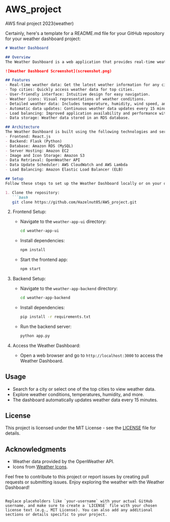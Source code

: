 # AWS_project
AWS final project 2023(weather)

Certainly, here's a template for a README.md file for your GitHub repository for your weather dashboard project:

```markdown
# Weather Dashboard

## Overview
The Weather Dashboard is a web application that provides real-time weather information for various cities. It offers users the ability to check weather conditions, temperatures, humidity, and more. This README provides an overview of the project, its architecture, and how to set it up.

![Weather Dashboard Screenshot](screenshot.png)

## Features
- Real-time weather data: Get the latest weather information for any city.
- Top cities: Quickly access weather data for top cities.
- User-friendly interface: Intuitive design for easy navigation.
- Weather icons: Visual representations of weather conditions.
- Detailed weather data: Includes temperature, humidity, wind speed, and more.
- Automatic data updates: Continuous weather data updates every 15 minutes.
- Load balancing: Improved application availability and performance with an Elastic Load Balancer.
- Data storage: Weather data stored in an RDS database.

## Architecture
The Weather Dashboard is built using the following technologies and services:
- Frontend: React.js
- Backend: Flask (Python)
- Database: Amazon RDS (MySQL)
- Server Hosting: Amazon EC2
- Image and Icon Storage: Amazon S3
- Data Retrieval: OpenWeather API
- Data Update Scheduler: AWS CloudWatch and AWS Lambda
- Load Balancing: Amazon Elastic Load Balancer (ELB)

## Setup
Follow these steps to set up the Weather Dashboard locally or on your own server:

1. Clone the repository:
   ```bash
   git clone https://github.com/Hazelnut05/AWS_project.git
   ```

2. Frontend Setup:
   - Navigate to the `weather-app-ui` directory:
     ```bash
     cd weather-app-ui
     ```
   - Install dependencies:
     ```bash
     npm install
     ```
   - Start the frontend app:
     ```bash
     npm start
     ```

3. Backend Setup:
   - Navigate to the `weather-app-backend` directory:
     ```bash
     cd weather-app-backend
     ```
   - Install dependencies:
     ```bash
     pip install -r requirements.txt
     ```
   - Run the backend server:
     ```bash
     python app.py
     ```

4. Access the Weather Dashboard:
   - Open a web browser and go to `http://localhost:3000` to access the Weather Dashboard.

## Usage
- Search for a city or select one of the top cities to view weather data.
- Explore weather conditions, temperatures, humidity, and more.
- The dashboard automatically updates weather data every 15 minutes.

## License
This project is licensed under the MIT License - see the [LICENSE](LICENSE) file for details.

## Acknowledgments
- Weather data provided by the OpenWeather API.
- Icons from [Weather Icons](https://erikflowers.github.io/weather-icons/).

Feel free to contribute to this project or report issues by creating pull requests or submitting issues. Enjoy exploring the weather with the Weather Dashboard!

```

Replace placeholders like `your-username` with your actual GitHub username, and make sure to create a `LICENSE` file with your chosen license text (e.g., MIT License). You can also add any additional sections or details specific to your project.
